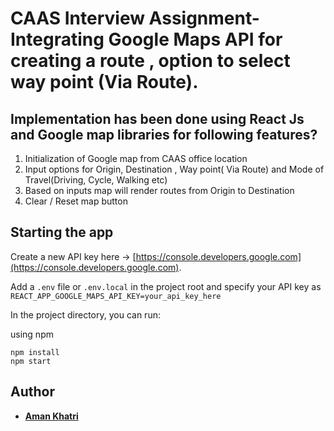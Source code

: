 # CAAS Interview Assignment- Integrating Google Maps API for creating a route , option to select way point (Via Route).

## Implementation has been done using React Js and Google map libraries for following features?

1. Initialization of Google map from CAAS office location
2. Input options for Origin, Destination , Way point( Via Route) and Mode of Travel(Driving, Cycle, Walking etc)
3. Based on inputs map will render routes from Origin to Destination
4. Clear / Reset map button


## Starting the app

Create a new API key here -> [https://console.developers.google.com](https://console.developers.google.com).

Add a `.env` file or `.env.local` in the project root and specify your API key as `REACT_APP_GOOGLE_MAPS_API_KEY=your_api_key_here`

In the project directory, you can run:

using npm

```
npm install
npm start
```

## Author

- [**Aman Khatri**](https://github.com/amankhatri2008)
